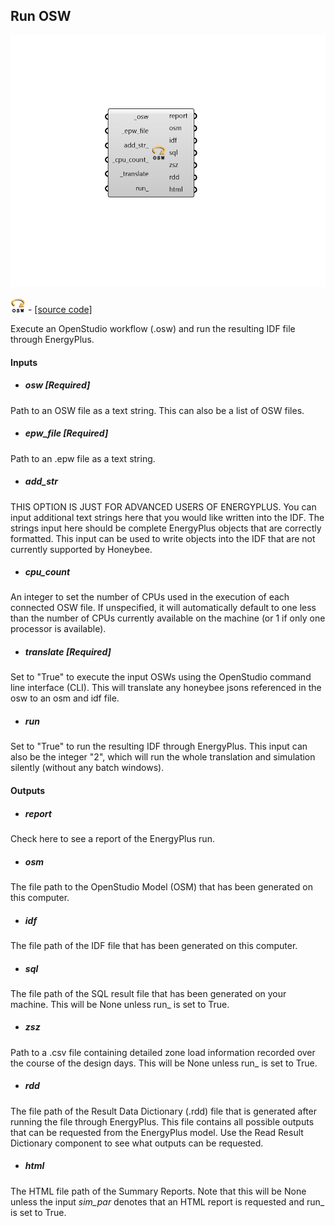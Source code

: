 ## Run OSW

![](../../images/components/Run_OSW.png)

![](../../images/icons/Run_OSW.png) - [[source code]](https://github.com/ladybug-tools/honeybee-grasshopper-energy/blob/master/honeybee_grasshopper_energy/src//HB%20Run%20OSW.py)


Execute an OpenStudio workflow (.osw) and run the resulting IDF file through EnergyPlus. 



#### Inputs
* ##### osw [Required]
Path to an OSW file as a text string. This can also be a list of OSW files. 
* ##### epw_file [Required]
Path to an .epw file as a text string. 
* ##### add_str 
THIS OPTION IS JUST FOR ADVANCED USERS OF ENERGYPLUS. You can input additional text strings here that you would like written into the IDF.  The strings input here should be complete EnergyPlus objects that are correctly formatted. This input can be used to write objects into the IDF that are not currently supported by Honeybee. 
* ##### cpu_count 
An integer to set the number of CPUs used in the execution of each connected OSW file. If unspecified, it will automatically default to one less than the number of CPUs currently available on the machine (or 1 if only one processor is available). 
* ##### translate [Required]
Set to "True" to execute the input OSWs using the OpenStudio command line interface (CLI). This will translate any honeybee jsons referenced in the osw to an osm and idf file. 
* ##### run 
Set to "True" to run the resulting IDF through EnergyPlus. 
This input can also be the integer "2", which will run the whole translation and simulation silently (without any batch windows). 

#### Outputs
* ##### report
Check here to see a report of the EnergyPlus run. 
* ##### osm
The file path to the OpenStudio Model (OSM) that has been generated on this computer. 
* ##### idf
The file path of the IDF file that has been generated on this computer. 
* ##### sql
The file path of the SQL result file that has been generated on your machine. This will be None unless run_ is set to True. 
* ##### zsz
Path to a .csv file containing detailed zone load information recorded over the course of the design days. This will be None unless run_ is set to True. 
* ##### rdd
The file path of the Result Data Dictionary (.rdd) file that is generated after running the file through EnergyPlus.  This file contains all possible outputs that can be requested from the EnergyPlus model.  Use the Read Result Dictionary component to see what outputs can be requested. 
* ##### html
The HTML file path of the Summary Reports. Note that this will be None unless the input _sim_par_ denotes that an HTML report is requested and run_ is set to True. 